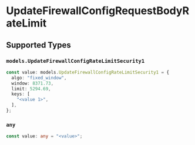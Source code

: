 # UpdateFirewallConfigRequestBodyRateLimit


## Supported Types

### `models.UpdateFirewallConfigRateLimitSecurity1`

```typescript
const value: models.UpdateFirewallConfigRateLimitSecurity1 = {
  algo: "fixed_window",
  window: 8371.73,
  limit: 5294.69,
  keys: [
    "<value 1>",
  ],
};
```

### `any`

```typescript
const value: any = "<value>";
```

